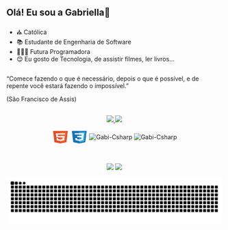 ## Olá! Eu sou a Gabriella👋 

- ⛪ Católica
- 📚 Estudante de Engenharia de Software
- 👩🏽‍💻 Futura Programadora
- 😊 Eu gosto de Tecnologia, de assistir filmes, ler livros...

##

“Comece fazendo o que é necessário, depois o que é possível, e de repente você estará fazendo o impossível.” 

(São Francisco de Assis)

##

<div align="center">
  <a href="https://github.com/gsfgabi">
  <img height="150em" src="https://github-readme-stats.vercel.app/api?username=gsfgabi&show_icons=true&theme=dracula&include_all_commits=true&count_private=true"/>
  <img height="150em" src="https://github-readme-stats.vercel.app/api/top-langs/?username=gsfgabi&layout=compact&langs_count=7&theme=dracula"/>
  </a>
</div>
<div align="center" style="display: inline_block"><br>
  <img align="center" alt="Gabi-HTML" height="30" width="40" src="https://raw.githubusercontent.com/devicons/devicon/master/icons/html5/html5-original.svg">
  <img align="center" alt="Gabi-CSS" height="30" width="40" src="https://raw.githubusercontent.com/devicons/devicon/master/icons/css3/css3-original.svg">
  <img align="center" alt="Gabi-Csharp" height="30" width="40" 
src="https://cdn.jsdelivr.net/gh/devicons/devicon/icons/javascript/javascript-original.svg"/>
  <img align="center" alt="Gabi-Csharp" height="30" width="40" 
src="https://cdn.jsdelivr.net/gh/devicons/devicon/icons/java/java-original.svg"/>
</div><br>

  ##
 
<div align="center"> 
  <a href="gsf.gabriellasantos@gmail.com"><img src="https://img.shields.io/badge/-Gmail-%23333?style=for-the-badge&logo=gmail&logoColor=white" target="_blank"></a>
  <a href="https://www.linkedin.com/in/gabriella-freitas-software/" target="_blank"><img src="https://img.shields.io/badge/-LinkedIn-%230077B5?style=for-the-badge&logo=linkedin&logoColor=white" target="_blank"></a>
  
  ![Snake animation](https://github.com/gsfgabi/gsfgabi/blob/output/github-contribution-grid-snake.svg)
</div>
